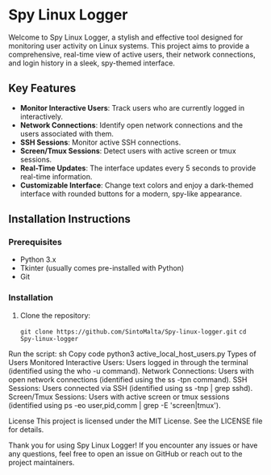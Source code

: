 # Spy Linux Logger

Welcome to Spy Linux Logger, a stylish and effective tool designed for monitoring user activity on Linux systems. This project aims to provide a comprehensive, real-time view of active users, their network connections, and login history in a sleek, spy-themed interface.

## Key Features

- **Monitor Interactive Users**: Track users who are currently logged in interactively.
- **Network Connections**: Identify open network connections and the users associated with them.
- **SSH Sessions**: Monitor active SSH connections.
- **Screen/Tmux Sessions**: Detect users with active screen or tmux sessions.
- **Real-Time Updates**: The interface updates every 5 seconds to provide real-time information.
- **Customizable Interface**: Change text colors and enjoy a dark-themed interface with rounded buttons for a modern, spy-like appearance.

## Installation Instructions

### Prerequisites

- Python 3.x
- Tkinter (usually comes pre-installed with Python)
- Git

### Installation

1. Clone the repository:
   
   ```git clone https://github.com/SintoMalta/Spy-linux-logger.git```
   ```cd Spy-linux-logger```
   
Run the script:
sh
Copy code
python3 active_local_host_users.py
Types of Users Monitored
Interactive Users: Users logged in through the terminal (identified using the who -u command).
Network Connections: Users with open network connections (identified using the ss -tpn command).
SSH Sessions: Users connected via SSH (identified using ss -tnp | grep sshd).
Screen/Tmux Sessions: Users with active screen or tmux sessions (identified using ps -eo user,pid,comm | grep -E 'screen|tmux').

License
This project is licensed under the MIT License. See the LICENSE file for details.

Thank you for using Spy Linux Logger! If you encounter any issues or have any questions, feel free to open an issue on GitHub or reach out to the project maintainers.
